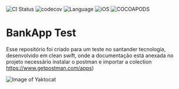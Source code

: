 ![CI Status](https://github.com/salllgado/TesteiOSv2/workflows/Swift/badge.svg)
![codecov](https://codecov.io/gh/salllgado/TesteiOSv2/branch/master/graph/badge.svg?token=V03RR4D4KQ)
![Language](https://img.shields.io/badge/language-Swift-orange)
![iOS](https://img.shields.io/badge/iOS-9.0%2B-success)
![COCOAPODS](https://img.shields.io/badge/dependency-cocoapods-red)

# BankApp Test

Esse repositório foi criado para um teste no santander tecnologia, desenvolvido em clean swift, onde a documentação está anexada no projeto
necessário instalar o postman e importar a colection https://www.getpostman.com/apps)

![Image of Yaktocat](https://github.com/SantanderTecnologia/TesteiOSv2/blob/master/telas.png)